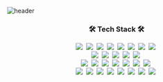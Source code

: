 ![header](https://capsule-render.vercel.app/api?type=slice&color=auto&height=200&section=header&text=DongGuㅤKang&fontSize=75)


<h3 align="center">🛠 Tech Stack 🛠</h3>

<p align="center">
  <a href="https://www.python.org/" target="_blank"><img src="https://img.shields.io/badge/Python-3766AB?style=flat-square&logo=Python&logoColor=white"/></a></a>&nbsp 
  <img src="https://img.shields.io/badge/C++-00599C?style=flat-square&logo=C%2B%2B&logoColor=white"/></a>&nbsp 
  <img src="https://img.shields.io/badge/C-A8B9CC?style=flat-square&logo=C&logoColor=white"/></a>&nbsp 
  <img src="https://img.shields.io/badge/Arduino-00979D?style=flat-square&logo=arduino&logoColor=white"/></a>&nbsp
  <img src="https://img.shields.io/badge/Rasberry Pi-C51A4A?style=flat-square&logo=Raspberry-Pi&logoColor=white"/></a>&nbsp
  <img src="https://img.shields.io/badge/TensorFlow-FF6F00?style=flat-square&logo=TensorFlow&logoColor=white"/></a>&nbsp
  <img src="https://img.shields.io/badge/Docker-2496ED?style=flat-square&logo=Docker&logoColor=white"/></a>&nbsp
  <img src="https://img.shields.io/badge/Linux-FCC624?style=flat-square&logo=Linux&logoColor=white"/></a>&nbsp
  <br>
  <img src="https://img.shields.io/badge/Cloudflare-F38020?style=flat-square&logo=Cloudflare&logoColor=white"/></a>&nbsp 
  <img src="https://img.shields.io/badge/Amazon Web Services-FF9900?style=flat-square&logo=amazon-aws&logoColor=white"/></a>&nbsp 
  <img src="https://img.shields.io/badge/Google Cloud Platform-4285F4?style=flat-square&logo=google-cloud&logoColor=white"/></a>&nbsp
  <img src="https://img.shields.io/badge/Microsoft Azure-0089D6?style=flat-square&logo=microsoft-azure&logoColor=white"/></a>&nbsp
  <img src="https://img.shields.io/badge/VULTR-0079FF?style=flat-square&logo=vultr&logoColor=white"/></a>&nbsp 
    <br>
  <img src="https://img.shields.io/badge/VMware-607078?style=flat-square&logo=VMware&logoColor=white"/></a>&nbsp 
  <img src="https://img.shields.io/badge/Hyper V-0089D6?style=flat-square&logo=Microsoft&logoColor=white"/></a>&nbsp 
  <img src="https://img.shields.io/badge/OpenStack-ED1944?style=flat-square&logo=OpenStack&logoColor=white"/></a>&nbsp 
  <img src="https://img.shields.io/badge/Apache CloudStack-2AA5DC?style=flat-square&logo=Apache-CloudStack&logoColor=white"/></a>&nbsp 
  <img src="https://img.shields.io/badge/Cisco-1BA0D7?style=flat-square&logo=Cisco&logoColor=white"/></a>&nbsp 
  <img src="https://img.shields.io/badge/Firebase-FFCA28?style=flat-square&logo=Firebase&logoColor=white"/></a>&nbsp 
  <img src="https://img.shields.io/badge/Google Colab-F9AB00?style=flat-square&logo=Google-Colab&logoColor=white"/></a>&nbsp 
  <br>
  <img src="https://img.shields.io/badge/WebRTC-333333?style=flat-square&logo=WebRTC&logoColor=white"/></a>&nbsp 
  <img src="https://img.shields.io/badge/Jitsi-97979A?style=flat-square&logo=Jitsi&logoColor=white"/></a>&nbsp 
  <img src="https://img.shields.io/badge/NGINX-269539?style=flat-square&logo=NGINX&logoColor=white"/></a>&nbsp 
  <img src="https://img.shields.io/badge/Fortinet-EE3124?style=flat-square&logo=Fortinet&logoColor=white"/></a>&nbsp 
  <img src="https://img.shields.io/badge/Google Analytics-E37400?style=flat-square&logo=Google-Analytics&logoColor=white"/></a>&nbsp 
  <img src="https://img.shields.io/badge/Alibaba Cloud-FF6A00?style=flat-square&logo=Alibaba-Cloud&logoColor=white"/></a>&nbsp 
  <img src="https://img.shields.io/badge/Oracle Cloud-F80000?style=flat-square&logo=Oracle&logoColor=white"/></a>&nbsp 
  <img src="https://img.shields.io/badge/Naver Cloud-03C75A?style=flat-square&logo=Naver&logoColor=white"/></a>&nbsp 

</p>
